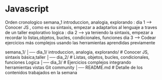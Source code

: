 # Javascript



Orden cronologico
semana_1
introduccion, analogia, explorando : dia 1 --> Conocer JS , como es su sintaxis, empezar a adaptarlos al lenguaje a traves de un taller explorativo
logica : dia 2 --> ya teniendo la sintaxis, empezar a recordar lo listas,objetos, bucles, condicionales, funciones
dia 3 --> Codear ejercicios más complejos usando las herramientas aprendidas previamente

semana_1/
│── dia_1/
introduccion, analogia, explorando/     # Conocer JS, sintaxis básica,taller 
│── dia_2/        # Listas, objetos, bucles, condicionales, funciones
Logica
│── dia_3/         # Ejercicios complejos integrando herramientas vistas
Git community
│── README.md                   # Detalle de los contenidos trabajados en la semana
